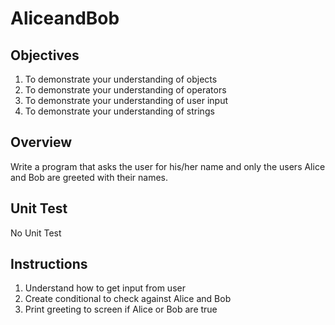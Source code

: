 # AliceandBob

## Objectives

1. To demonstrate your understanding of objects
2. To demonstrate your understanding of operators
3. To demonstrate your understanding of user input
4. To demonstrate your understanding of strings


## Overview

Write a program that asks the user for his/her name and only the users Alice and Bob are greeted with their names.

## Unit Test

No Unit Test

## Instructions

1. Understand how to get input from user
2. Create conditional to check against Alice and Bob
3. Print greeting to screen if Alice or Bob are true
